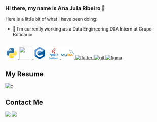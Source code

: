 ### Hi there, my name is Ana Julia Ribeiro 👋
Here is a little bit of what I have been doing:

- 🔭 I’m currently working as a Data Engineering D&A Intern at Grupo Boticario



<div style="display: inline_block"><br>
  <a href="https://www.python.org" target="_blank" rel="noreferrer"> <img src="https://raw.githubusercontent.com/devicons/devicon/master/icons/python/python-original.svg" alt="python" width="40" height="40"/> </a> 
  <a href="https://www.jetbrains.com/pt-br/pycharm/" target="_blank" rel="noreferrer"> 
<img src="https://cdn.jsdelivr.net/gh/devicons/devicon/icons/pycharm/pycharm-original.svg" width="40" height="40"/>  <a/>    
 <img src="https://raw.githubusercontent.com/devicons/devicon/master/icons/c/c-original.svg" alt="c" width="40" height="40"/>
 <a href="https://www.cprogramming.com/" target="_blank" rel="noreferrer"> </a> 
  <a href="https://www.java.com" target="_blank" rel="noreferrer"> <img src="https://raw.githubusercontent.com/devicons/devicon/master/icons/java/java-original.svg" alt="java" width="40" height="40"/> 
      <a href="https://www.mysql.com/" target="_blank" rel="noreferrer"> <img src="https://raw.githubusercontent.com/devicons/devicon/master/icons/mysql/mysql-original-wordmark.svg" alt="mysql" width="40" height="40"/>
     <a href="https://flutter.dev" target="_blank" rel="noreferrer"> 
 <img src="https://www.vectorlogo.zone/logos/flutterio/flutterio-icon.svg" alt="flutter" width="40" height="40"/> </a> <a href="https://git-scm.com/" target="_blank" rel="noreferrer"> <img src="https://www.vectorlogo.zone/logos/git-scm/git-scm-icon.svg" alt="git" width="40" height="40"/> </a> 
 <a href="https://www.figma.com/" target="_blank" rel="noreferrer">
 <img src="https://www.vectorlogo.zone/logos/figma/figma-icon.svg" alt="figma" width="40" height="40"/> </a> 
<!--    <a href="https://reactjs.org/" target="_blank" rel="noreferrer"> <img src="https://raw.githubusercontent.com/devicons/devicon/master/icons/react/react-original-wordmark.svg" alt="react" width="40" height="40"/> -->
<!--    <a href="https://developer.mozilla.org/en-US/docs/Web/JavaScript" target="_blank" rel="noreferrer"><img src="https://raw.githubusercontent.com/devicons/devicon/master/icons/javascript/javascript-original.svg" alt="javascript" width="40" height="40"/> 
   </a>  -->
 
 


</div>

 ## My Resume
 <a href="https://github.com/anajuliaribeiro/anajuliaribeiro/blob/main/Ana%20Julia%20F%20Ribeiro_CV.pdf" target="_blank" rel="noreferrer"><img src = 'https://user-images.githubusercontent.com/48497352/234620134-c499ac30-b84b-400f-af1e-5b2f67c24d6a.png' alt="c" width="40" height="40"/>
 </a> 


<div> 
  
  
## Contact Me
  <a href = "mailto:anajuuliaribeiro@gmail.com"><img src="https://img.shields.io/badge/-Gmail-%23333?style=for-the-badge&logo=gmail&logoColor=white" target="_blank"></a>
  <a href="https://www.linkedin.com/in/anajuliaribeiro/" target="_blank"><img src="https://img.shields.io/badge/-LinkedIn-%230077B5?style=for-the-badge&logo=linkedin&logoColor=white" target="_blank"></a>
  
  
</div>
        
    
